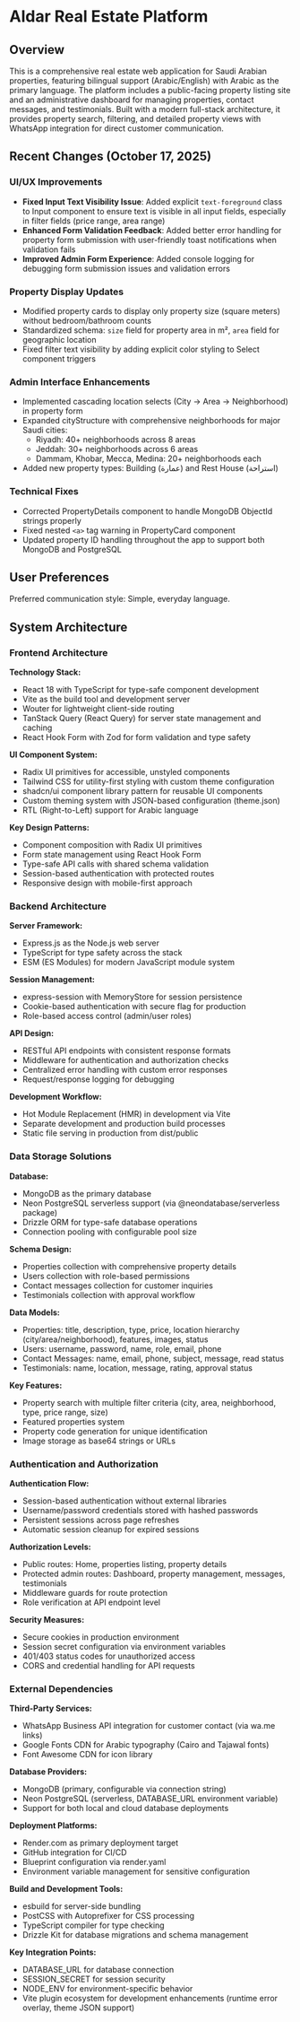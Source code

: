 # Aldar Real Estate Platform

## Overview

This is a comprehensive real estate web application for Saudi Arabian properties, featuring bilingual support (Arabic/English) with Arabic as the primary language. The platform includes a public-facing property listing site and an administrative dashboard for managing properties, contact messages, and testimonials. Built with a modern full-stack architecture, it provides property search, filtering, and detailed property views with WhatsApp integration for direct customer communication.

## Recent Changes (October 17, 2025)

### UI/UX Improvements
- **Fixed Input Text Visibility Issue**: Added explicit `text-foreground` class to Input component to ensure text is visible in all input fields, especially in filter fields (price range, area range)
- **Enhanced Form Validation Feedback**: Added better error handling for property form submission with user-friendly toast notifications when validation fails
- **Improved Admin Form Experience**: Added console logging for debugging form submission issues and validation errors

### Property Display Updates
- Modified property cards to display only property size (square meters) without bedroom/bathroom counts
- Standardized schema: `size` field for property area in m², `area` field for geographic location
- Fixed filter text visibility by adding explicit color styling to Select component triggers

### Admin Interface Enhancements
- Implemented cascading location selects (City → Area → Neighborhood) in property form
- Expanded cityStructure with comprehensive neighborhoods for major Saudi cities:
  - Riyadh: 40+ neighborhoods across 8 areas
  - Jeddah: 30+ neighborhoods across 6 areas
  - Dammam, Khobar, Mecca, Medina: 20+ neighborhoods each
- Added new property types: Building (عمارة) and Rest House (استراحة)

### Technical Fixes
- Corrected PropertyDetails component to handle MongoDB ObjectId strings properly
- Fixed nested `<a>` tag warning in PropertyCard component
- Updated property ID handling throughout the app to support both MongoDB and PostgreSQL

## User Preferences

Preferred communication style: Simple, everyday language.

## System Architecture

### Frontend Architecture

**Technology Stack:**
- React 18 with TypeScript for type-safe component development
- Vite as the build tool and development server
- Wouter for lightweight client-side routing
- TanStack Query (React Query) for server state management and caching
- React Hook Form with Zod for form validation and type safety

**UI Component System:**
- Radix UI primitives for accessible, unstyled components
- Tailwind CSS for utility-first styling with custom theme configuration
- shadcn/ui component library pattern for reusable UI components
- Custom theming system with JSON-based configuration (theme.json)
- RTL (Right-to-Left) support for Arabic language

**Key Design Patterns:**
- Component composition with Radix UI primitives
- Form state management using React Hook Form
- Type-safe API calls with shared schema validation
- Session-based authentication with protected routes
- Responsive design with mobile-first approach

### Backend Architecture

**Server Framework:**
- Express.js as the Node.js web server
- TypeScript for type safety across the stack
- ESM (ES Modules) for modern JavaScript module system

**Session Management:**
- express-session with MemoryStore for session persistence
- Cookie-based authentication with secure flag for production
- Role-based access control (admin/user roles)

**API Design:**
- RESTful API endpoints with consistent response formats
- Middleware for authentication and authorization checks
- Centralized error handling with custom error responses
- Request/response logging for debugging

**Development Workflow:**
- Hot Module Replacement (HMR) in development via Vite
- Separate development and production build processes
- Static file serving in production from dist/public

### Data Storage Solutions

**Database:**
- MongoDB as the primary database
- Neon PostgreSQL serverless support (via @neondatabase/serverless package)
- Drizzle ORM for type-safe database operations
- Connection pooling with configurable pool size

**Schema Design:**
- Properties collection with comprehensive property details
- Users collection with role-based permissions
- Contact messages collection for customer inquiries
- Testimonials collection with approval workflow

**Data Models:**
- Properties: title, description, type, price, location hierarchy (city/area/neighborhood), features, images, status
- Users: username, password, name, role, email, phone
- Contact Messages: name, email, phone, subject, message, read status
- Testimonials: name, location, message, rating, approval status

**Key Features:**
- Property search with multiple filter criteria (city, area, neighborhood, type, price range, size)
- Featured properties system
- Property code generation for unique identification
- Image storage as base64 strings or URLs

### Authentication and Authorization

**Authentication Flow:**
- Session-based authentication without external libraries
- Username/password credentials stored with hashed passwords
- Persistent sessions across page refreshes
- Automatic session cleanup for expired sessions

**Authorization Levels:**
- Public routes: Home, properties listing, property details
- Protected admin routes: Dashboard, property management, messages, testimonials
- Middleware guards for route protection
- Role verification at API endpoint level

**Security Measures:**
- Secure cookies in production environment
- Session secret configuration via environment variables
- 401/403 status codes for unauthorized access
- CORS and credential handling for API requests

### External Dependencies

**Third-Party Services:**
- WhatsApp Business API integration for customer contact (via wa.me links)
- Google Fonts CDN for Arabic typography (Cairo and Tajawal fonts)
- Font Awesome CDN for icon library

**Database Providers:**
- MongoDB (primary, configurable via connection string)
- Neon PostgreSQL (serverless, DATABASE_URL environment variable)
- Support for both local and cloud database deployments

**Deployment Platforms:**
- Render.com as primary deployment target
- GitHub integration for CI/CD
- Blueprint configuration via render.yaml
- Environment variable management for sensitive configuration

**Build and Development Tools:**
- esbuild for server-side bundling
- PostCSS with Autoprefixer for CSS processing
- TypeScript compiler for type checking
- Drizzle Kit for database migrations and schema management

**Key Integration Points:**
- DATABASE_URL for database connection
- SESSION_SECRET for session security
- NODE_ENV for environment-specific behavior
- Vite plugin ecosystem for development enhancements (runtime error overlay, theme JSON support)